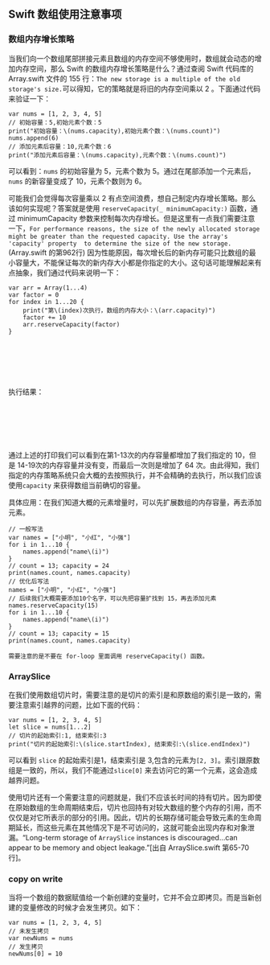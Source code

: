 ## Swift 数组使用注意事项
### 数组内存增长策略
当我们向一个数组尾部拼接元素且数组的内存空间不够使用时，数组就会动态的增加内存空间，那么 Swift 的数组内存增长策略是什么？通过查阅 Swift 代码库的 Array.swift 文件的 155 行：`The new storage is a multiple of the old storage's size.`可以得知，它的策略就是将旧的内存空间乘以 2 。下面通过代码来验证一下：
```
var nums = [1, 2, 3, 4, 5]
// 初始容量：5,初始元素个数：5
print("初始容量：\(nums.capacity),初始元素个数：\(nums.count)")
nums.append(6)
// 添加元素后容量：10,元素个数：6
print("添加元素后容量：\(nums.capacity),元素个数：\(nums.count)")

```
可以看到：`nums` 的初始容量为 5，元素个数为 5。通过在尾部添加一个元素后，`nums` 的新容量变成了 10，元素个数则为 6。

可能我们会觉得每次容量乘以 2 有点空间浪费，想自己制定内存增长策略。那么该如何实现呢？答案就是使用 `reserveCapacity(_ minimumCapacity:)` 函数，通过 minimumCapacity 参数来控制每次内存增长。但是这里有一点我们需要注意一下，`For performance reasons, the size of the newly allocated storage might be greater than the requested capacity. Use the array's 'capacity' property  to determine the size of the new storage.`(Array.swift 的第962行) 因为性能原因，每次增长后的新内存可能只比数组的最小容量大，不能保证每次的新内存大小都是你指定的大小。这句话可能理解起来有点抽象，我们通过代码来说明一下：
```
var arr = Array(1...4)
var factor = 0
for index in 1...20 {
    print("第\(index)次执行，数组的内存大小：\(arr.capacity)")
    factor += 10
    arr.reserveCapacity(factor)
}
```
执行结果：
 <img src="https://github.com/fengzhihao123/FZHBlog/blob/master/images/Array-capacity.png" width = "00" height = "200" alt="执行结果" align=center />

通过上述的打印我们可以看到在第1-13次的内存容量都增加了我们指定的 10，但是 14-19次的内存容量并没有变，而最后一次则是增加了 64 次。由此得知，我们指定的内存策略系统只会大概的去按照执行，并不会精确的去执行，所以我们应该使用`capacity` 来获得数组当前确切的容量。

具体应用：在我们知道大概的元素增量时，可以先扩展数组的内存容量，再去添加元素。
```
// 一般写法
var names = ["小明", "小红", "小强"]
for i in 1...10 {
    names.append("name\(i)")
}
// count = 13; capacity = 24
print(names.count, names.capacity) 
// 优化后写法
names = ["小明", "小红", "小强"]
// 后续我们大概需要添加10个名字，可以先把容量扩找到 15，再去添加元素
names.reserveCapacity(15)
for i in 1...10 {
    names.append("name\(i)")
}
// count = 13; capacity = 15
print(names.count, names.capacity)

```
`需要注意的是不要在 for-loop 里面调用 reserveCapacity() 函数。`

### ArraySlice
在我们使用数组切片时，需要注意的是切片的索引是和原数组的索引是一致的，需要注意索引越界的问题，比如下面的代码：
```
var nums = [1, 2, 3, 4, 5]
let slice = nums[1...2]
// 切片的起始索引:1, 结束索引:3
print("切片的起始索引:\(slice.startIndex), 结束索引:\(slice.endIndex)")
```
可以看到 `slice` 的起始索引是1，结束索引是 3,包含的元素为`[2, 3]`。索引跟原数组是一致的，所以，我们不能通过`slice[0]` 来去访问它的第一个元素，这会造成越界问题。

使用切片还有一个需要注意的问题就是，我们不应该长时间的持有切片。因为即使在原始数组的生命周期结束后，切片也回持有对较大数组的整个内存的引用，而不仅仅是对它所表示的部分的引用。因此，切片的长期存储可能会导致元素的生命周期延长，而这些元素在其他情况下是不可访问的，这就可能会出现内存和对象泄漏。“Long-term storage of `ArraySlice` instances is discouraged...can appear to be memory and object leakage.”[出自 ArraySlice.swift 第65-70行]。
### copy on write
当将一个数组的数据赋值给一个新创建的变量时，它并不会立即拷贝。而是当新创建的变量修改的时候才会发生拷贝。如下：
```
var nums = [1, 2, 3, 4, 5]
// 未发生拷贝
var newNums = nums
// 发生拷贝
newNums[0] = 10
```

